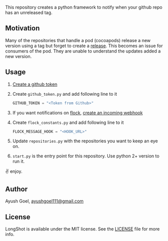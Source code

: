 This repository creates a python framework to notify when your github repo has an unreleased tag.

Motivation
---

Many of the repositories that handle a pod (cocoapods) release a new version using a tag but forget to create a [release](https://help.github.com/articles/about-releases/). This becomes an issue for consumers of the pod. They are unable to understand the updates added a new version.

Usage
---

1. [Create a github token](https://help.github.com/articles/creating-a-personal-access-token-for-the-command-line/)

2. Create `github_token.py` and add following line to it

    ```python
    GITHUB_TOKEN = "<Token from Github>"
    ```

3. If you want notifications on [flock](https://flock.com/), [create an incoming webhook](https://docs.flock.com/display/flockos/Create+An+Incoming+Webhook)

4. Create `flock_constants.py` and add following line to it

    ```python
    FLOCK_MESSAGE_HOOK = "<HOOK_URL>"
    ```

5. Update `repositories.py` with the repositories you want to keep an eye on.
5. `start.py` is the entry point for this repository. Use python 2+ version to run it.

:v: enjoy.

Author
---

Ayush Goel, ayushgoel111@gmail.com

License
---

LongShot is available under the MIT license. See the [LICENSE](LICENSE) file for more info.
